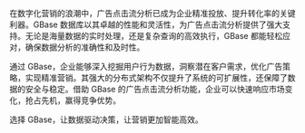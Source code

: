 在数字化营销的浪潮中，广告点击流分析已成为企业精准投放、提升转化率的关键利器。GBase 数据库以其卓越的性能和灵活性，为广告点击流分析提供了强大支持。无论是海量数据的实时处理，还是复杂查询的高效执行，GBase 都能轻松应对，确保数据分析的准确性和及时性。

通过 GBase，企业能够深入挖掘用户行为数据，洞察潜在客户需求，优化广告策略，实现精准营销。其强大的分布式架构不仅提升了系统的可扩展性，还保障了数据的安全与稳定。借助 GBase 的广告点击流分析功能，企业可以快速响应市场变化，抢占先机，赢得竞争优势。

选择 GBase，让数据驱动决策，让营销更加智能高效。